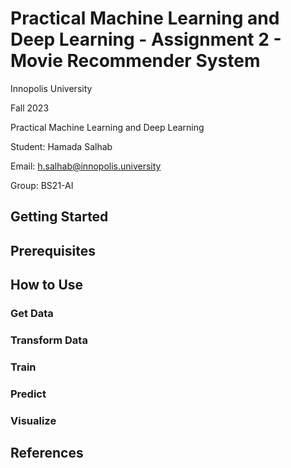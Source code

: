 # Practical Machine Learning and Deep Learning - Assignment 2 - Movie Recommender System

Innopolis University

Fall 2023

Practical Machine Learning and Deep Learning

Student: Hamada Salhab

Email: <h.salhab@innopolis.university>

Group: BS21-AI

## Getting Started

## Prerequisites

## How to Use

### Get Data

### Transform Data

### Train

### Predict

### Visualize

## References
